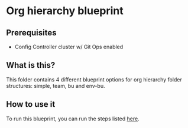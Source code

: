 # Org hierarchy blueprint

## Prerequisites
- Config Controller cluster w/ Git Ops enabled

## What is this?
This folder contains 4 different blueprint options for org hierarchy folder structures: simple, team, bu and env-bu.

## How to use it
To run this blueprint, you can run the steps listed [here](https://cloud.google.com/anthos-config-management/docs/tutorials/landing-zone#setting_up_your_resource_hierarchy).
